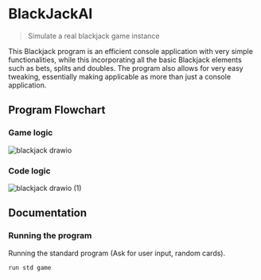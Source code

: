 # BlackJackAI

>Simulate a real blackjack game instance

This Blackjack program is an efficient console application with very simple functionalities, while this incorporating all the basic Blackjack elements such as bets, splits and doubles. 
The program also allows for very easy tweaking, essentially making applicable as more than just a console application.

## Program Flowchart 
### Game logic
![blackjack drawio](https://github.com/mortenl-dev/BlackJackAI/assets/85018341/2cd77120-a90f-4ecc-b28d-ff5e7e96b750)
### Code logic
![blackjack drawio (1)](https://github.com/mortenl-dev/BlackJackAI/assets/85018341/373a0ca3-c999-4de1-b3ae-c588dd046fbe)

## Documentation
### Running the program
Running the standard program (Ask for user input, random cards).
```sh
run std game
```

